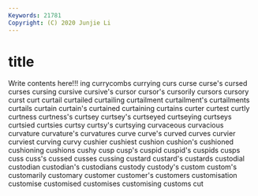 ```yaml
---
Keywords: 21781
Copyright: (C) 2020 Junjie Li
---
```


# title

Write contents here!!!
ing 
currycombs 
currying 
curs 
curse 
curse's 
cursed 
curses 
cursing 
cursive
cursive's 
cursor 
cursor's 
cursorily 
cursors 
cursory 
curst 
curt 
curtail 
curtailed
curtailing 
curtailment 
curtailment's 
curtailments 
curtails 
curtain 
curtain's 
curtained 
curtaining 
curtains
curter 
curtest 
curtly 
curtness 
curtness's 
curtsey 
curtsey's 
curtseyed 
curtseying 
curtseys
curtsied 
curtsies 
curtsy 
curtsy's 
curtsying 
curvaceous 
curvacious 
curvature 
curvature's 
curvatures
curve 
curve's 
curved 
curves 
curvier 
curviest 
curving 
curvy 
cushier 
cushiest
cushion 
cushion's 
cushioned 
cushioning 
cushions 
cushy 
cusp 
cusp's 
cuspid 
cuspid's
cuspids 
cusps 
cuss 
cuss's 
cussed 
cusses 
cussing 
custard 
custard's 
custards
custodial 
custodian 
custodian's 
custodians 
custody 
custody's 
custom 
custom's 
customarily 
customary
customer 
customer's 
customers 
customisation 
customise 
customised 
customises 
customising 
customs 
cut
